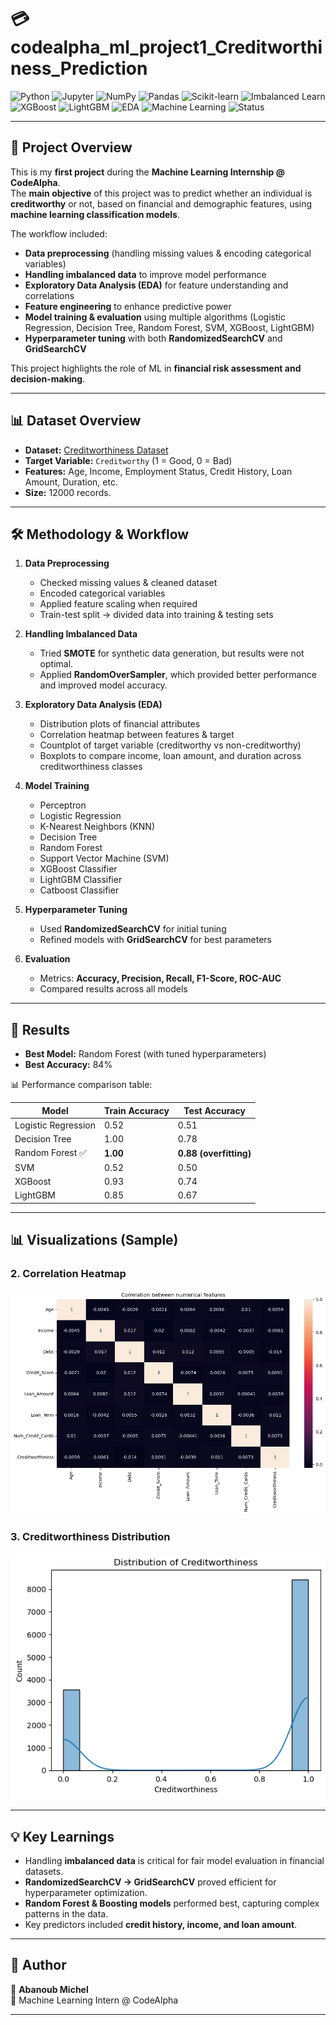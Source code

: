 # 💳 codealpha_ml_project1_Creditworthiness_Prediction  

![Python](https://img.shields.io/badge/Python-3.9%2B-blue?logo=python)
![Jupyter](https://img.shields.io/badge/Jupyter-Notebook-orange?logo=jupyter)
![NumPy](https://img.shields.io/badge/NumPy-Data%20Processing-lightblue?logo=numpy)
![Pandas](https://img.shields.io/badge/Pandas-Data%20Analysis-purple?logo=pandas)
![Scikit-learn](https://img.shields.io/badge/Scikit--Learn-ML-yellow?logo=scikitlearn)
![Imbalanced Learn](https://img.shields.io/badge/Imbalanced--Learn-Handling%20Data-red?logo=python)
![XGBoost](https://img.shields.io/badge/XGBoost-Boosting-orange?logo=xgboost)
![LightGBM](https://img.shields.io/badge/LightGBM-Boosting-green?logo=leaflet)
![EDA](https://img.shields.io/badge/EDA-Exploratory%20Data%20Analysis-brightgreen)
![Machine Learning](https://img.shields.io/badge/ML-Classification-blue?logo=mlflow)
![Status](https://img.shields.io/badge/Status-Completed-success)

---

## 📌 Project Overview  
This is my **first project** during the **Machine Learning Internship @ CodeAlpha**.  
The **main objective** of this project was to predict whether an individual is **creditworthy** or not, based on financial and demographic features, using **machine learning classification models**.  

The workflow included:  
- **Data preprocessing** (handling missing values & encoding categorical variables)  
- **Handling imbalanced data** to improve model performance  
- **Exploratory Data Analysis (EDA)** for feature understanding and correlations  
- **Feature engineering** to enhance predictive power  
- **Model training & evaluation** using multiple algorithms (Logistic Regression, Decision Tree, Random Forest, SVM, XGBoost, LightGBM)  
- **Hyperparameter tuning** with both **RandomizedSearchCV** and **GridSearchCV**  

This project highlights the role of ML in **financial risk assessment and decision-making**.  

---

## 📊 Dataset Overview  
- **Dataset:** [Creditworthiness Dataset](Dataset)  
- **Target Variable:** `Creditworthy` (1 = Good, 0 = Bad)  
- **Features:** Age, Income, Employment Status, Credit History, Loan Amount, Duration, etc.  
- **Size:** 12000  records. 

---

## 🛠️ Methodology & Workflow  

1. **Data Preprocessing**  
   - Checked missing values & cleaned dataset  
   - Encoded categorical variables  
   - Applied feature scaling when required  
   - Train-test split → divided data into training & testing sets  

2. **Handling Imbalanced Data**  
   - Tried **SMOTE** for synthetic data generation, but results were not optimal.  
   - Applied **RandomOverSampler**, which provided better performance and improved model accuracy.  

3. **Exploratory Data Analysis (EDA)**  
   - Distribution plots of financial attributes  
   - Correlation heatmap between features & target  
   - Countplot of target variable (creditworthy vs non-creditworthy)  
   - Boxplots to compare income, loan amount, and duration across creditworthiness classes  

4. **Model Training**  
   - Perceptron
   - Logistic Regression
   - K-Nearest Neighbors (KNN)
   - Decision Tree  
   - Random Forest  
   - Support Vector Machine (SVM)  
   - XGBoost Classifier  
   - LightGBM Classifier
   - Catboost Classifier

5. **Hyperparameter Tuning**  
   - Used **RandomizedSearchCV** for initial tuning  
   - Refined models with **GridSearchCV** for best parameters  

6. **Evaluation**  
   - Metrics: **Accuracy, Precision, Recall, F1-Score, ROC-AUC**  
   - Compared results across all models  

---

## 🚀 Results  

- **Best Model:** Random Forest (with tuned hyperparameters)  
- **Best Accuracy:** 84%  

📊 Performance comparison table:

| Model               | Train Accuracy | Test Accuracy |
|---------------------|----------------|---------------|
| Logistic Regression | 0.52           | 0.51          |
| Decision Tree       | 1.00           | 0.78          |
| Random Forest ✅     | **1.00**       | **0.88 (overfitting)**      |
| SVM                 | 0.52           | 0.50          |
| XGBoost             | 0.93           | 0.74          |
| LightGBM            | 0.85           | 0.67          |

---

## 📊 Visualizations (Sample)  

### 2. Correlation Heatmap  
![Correlation Heatmap](Images/Correlation_Heatmap.png)  

### 3. Creditworthiness Distribution  
![Target Distribution](Images/Creditworthiness_Distribution.png)  

---

## 💡 Key Learnings  
- Handling **imbalanced data** is critical for fair model evaluation in financial datasets.  
- **RandomizedSearchCV → GridSearchCV** proved efficient for hyperparameter optimization.  
- **Random Forest & Boosting models** performed best, capturing complex patterns in the data.  
- Key predictors included **credit history, income, and loan amount**.  

---

## 📝 Author  
👤 **Abanoub Michel**  
📍 Machine Learning Intern @ CodeAlpha  

---
